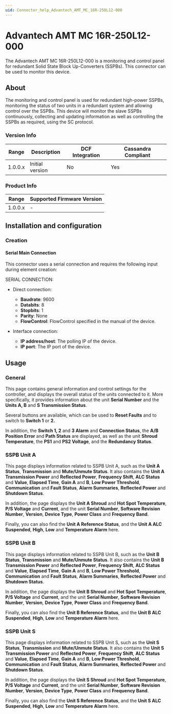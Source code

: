 ```yaml
---
uid: Connector_help_Advantech_AMT_MC_16R-250L12-000
---
```


# Advantech AMT MC 16R-250L12-000

The Advantech AMT MC 16R-250L12-000 is a monitoring and control panel for redundant Solid State Block Up-Converters (SSPBs). This connector can be used to monitor this device.

## About

The monitoring and control panel is used for redundant high-power SSPBs, monitoring the status of two units in a redundant system and allowing control over the SSPBs. This device will monitor the slave SSPBs continuously, collecting and updating information as well as controlling the SSPBs as required, using the SC protocol.

### Version Info

| Range | Description | DCF Integration | Cassandra Compliant |
|------------------|-----------------|---------------------|-------------------------|
| 1.0.0.x          | Initial version | No                  | Yes                     |

### Product Info

| Range | Supported Firmware Version |
|------------------|-----------------------|
| 1.0.0.x          | -                     |

## Installation and configuration

### Creation

#### Serial Main Connection

This connector uses a serial connection and requires the following input during element creation:

SERIAL CONNECTION:

- Direct connection:

  - **Baudrate**: 9600
  - **Databits**: 8
  - **Stopbits**: 1
  - **Parity**: None
  - **FlowControl**: FlowControl specified in the manual of the device.

- Interface connection:

  - **IP address/host**: The polling IP of the device.
  - **IP port**: The IP port of the device.

## Usage

### General

This page contains general information and control settings for the controller, and displays the overall status of the units connected to it. More specifically, it provides information about the unit **Serial Number** and the **Units A, B** and **S Transmission Status**.

Several buttons are available, which can be used to **Reset Faults** and to switch to **Switch 1** or **2.**

In addition, the **Switch 1, 2** and **3 Alarm** and **Connection Status**, the **A/B Position Error** and **Path Status** are displayed, as well as the unit **Shroud Temperature**, the **PS1** and **PS2 Voltage**, and the **Redundancy Status**.

### SSPB Unit A

This page displays information related to SSPB Unit A, such as the **Unit A Status**, **Transmission** and **Mute/Unmute Status**. It also contains the **Unit A Transmission Power** and **Reflected Power**, **Frequency Shift**, **ALC Status** and **Value**, **Elapsed Time**, **Gain A** and **B**, **Low Power Threshold**, **Communication** and **Fault Status**, **Alarm Summaries**, **Reflected Power** and **Shutdown Status**.

In addition, the page displays the **Unit A Shroud** and **Hot Spot Temperature**, **P/S Voltage** and **Current**, and the unit **Serial Number**, **Software Revision Number**, **Version**, **Device Type**, **Power Class** and **Frequency Band**.

Finally, you can also find the **Unit A Reference Status**, and the **Unit A ALC Suspended**, **High**, **Low** and **Temperature Alarm** here.

### SSPB Unit B

This page displays information related to SSPB Unit B, such as the **Unit B Status**, **Transmission** and **Mute/Unmute Status**. It also contains the **Unit B Transmission Power** and **Reflected Power**, **Frequency Shift**, **ALC Status** and **Value**, **Elapsed Time**, **Gain A** and **B**, **Low Power Threshold**, **Communication** and **Fault Status**, **Alarm Summaries**, **Reflected Power** and **Shutdown Status**.

In addition, the page displays the **Unit B Shroud** and **Hot Spot Temperature**, **P/S Voltage** and **Current**, and the unit **Serial Number**, **Software Revision Number**, **Version**, **Device Type**, **Power Class** and **Frequency Band**.

Finally, you can also find the **Unit B Reference Status**, and the **Unit B ALC Suspended**, **High**, **Low** and **Temperature Alarm** here.

### SSPB Unit S

This page displays information related to SSPB Unit S, such as the **Unit S Status**, **Transmission** and **Mute/Unmute Status**. It also contains the **Unit S Transmission Power** and **Reflected Power**, **Frequency Shift**, **ALC Status** and **Value**, **Elapsed Time**, **Gain A** and **B**, **Low Power Threshold**, **Communication** and **Fault Status**, **Alarm Summaries**, **Reflected Power** and **Shutdown Status**.

In addition, the page displays the **Unit S Shroud** and **Hot Spot Temperature**, **P/S Voltage** and **Current**, and the unit **Serial Number**, **Software Revision Number**, **Version**, **Device Type**, **Power Class** and **Frequency Band**.

Finally, you can also find the **Unit S Reference Status**, and the **Unit S ALC Suspended**, **High**, **Low** and **Temperature Alarm** here.
